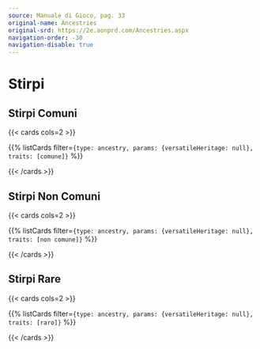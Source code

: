 ```yaml
---
source: Manuale di Gioco, pag. 33
original-name: Ancestries
original-srd: https://2e.aonprd.com/Ancestries.aspx
navigation-order: -30
navigation-disable: true
---
```


# Stirpi

## Stirpi Comuni

{{< cards cols=2 >}}

{{% listCards filter=`{type: ancestry, params: {versatileHeritage: null}, traits: [comune]}` %}}

{{< /cards >}}

## Stirpi Non Comuni

{{< cards cols=2 >}}

{{% listCards filter=`{type: ancestry, params: {versatileHeritage: null}, traits: [non comune]}` %}}

{{< /cards >}}

## Stirpi Rare

{{< cards cols=2 >}}

{{% listCards filter=`{type: ancestry, params: {versatileHeritage: null}, traits: [raro]}` %}}

{{< /cards >}}
